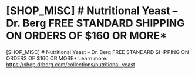 # [SHOP_MISC] # Nutritional Yeast – Dr. Berg FREE STANDARD SHIPPING ON ORDERS OF $160 OR MORE\*

[SHOP_MISC] # Nutritional Yeast – Dr. Berg FREE STANDARD SHIPPING ON ORDERS OF $160 OR MORE\*
Learn more: https://shop.drberg.com/collections/nutritional-yeast

